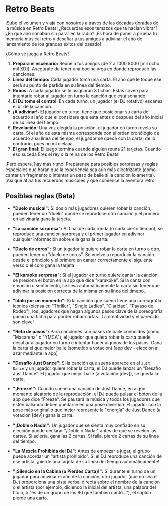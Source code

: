 # Retro Beats
¡Sube el volumen y viaja con nosotros a través de las décadas doradas de la música en Retro Beats! ¿Recuerdas esos temazos que te hacían vibrar? ¿En qué año sonaban sin parar en la radio? ¡Es hora de poner a prueba tu memoria musical retro y desafiar a tus amigos a adivinar el año de lanzamiento de los grandes éxitos del pasado!

¿Cómo se juega a Retro Beats?

1. **Prepara el escenario:** Reúne a tus amigos (de 2 a 1000 8000 [mil ocho mil XD]). Asegúrate de tener una bocina vrga en donde reproducir las canciones.
2. **Línea del tiempo:** Cada jugador toma una carta. El año que le toque ese será su punto de partida en su línea del tiempo.
3. **Robos:** A cada jugador se le asignaran 3 fichas. Estas sirven para intentarle robar al jugador en turno la canción que está sonando.
4. **El DJ toma el control**: En cada turno, un jugador (el DJ rotativo) escanea el qr de la canción.
5. **¡A adivinar!:** El jugador en turno, tiene que posicionar su carta de acuerdo al año que el considere que está antes o después del año inicial de su línea del tiempo.
6. **Revelación:** Una vez elegida la posición, el jugador en turno revela su carta. Si el año de esta misma corresponde con el orden cronólógio de acuerdo a su línea del tiempo, el jugador se queda con la carta; de lo contrario, pues no mi cielaaa.
7. **El gran final:** El juego termina cuando alguien reuna 21 tarjetas. Cuando eso suceda Eres el rey o la reina de los Retro Beats!

¡Pero espera, hay más ritmo! Prepárense para posibles sorpresas y reglas especiales que harán que la experiencia sea aún más electrizante (como cantar un fragmento o intentar un paso de baile si la canción lo amerita). ¡Así que afina tus recuerdos musicales y que comience la aventura retro!

## Posibles reglas (Beta)
- **"Duelo musical":** Si dos o más jugadores quieren robar la canción, pueden tener un "duelo" donde se reproduce otra canción y el primero en adivinarla gana la tarjeta.

- **"La canción sorpresa":** Al final de cada ronda (o cada cierto tiempo), se reproduce una canción sorpresa y el primer jugador en adivinar cualquier información sobre ella gana la carta.

- **"Duelo de coros":** Si un jugador le quiere robar la carta en turno a otro, pueden tener un "duelo de coros". Se vuelve a reporducir la canción desde el principio y el primero en cantar correctamente el siguiente verso o el coro gana la tarjeta.

- **"El karaoke sorpresa":** Si el jugador en turno quiere cantar la canción, se presiona el botón en la app que dice "karakoke". Si la canta con emoción o sentimiento, se lleva automáticamente la carta sin tener que adivinar la posición correcta de la misma en su linea del timepo.

- **"Ídolo por un momento":** Si la canción que suena tiene una coreografía icónica (piensa en "Thriller", "Single Ladies", "Claridad", "Payaso de Rodeo"), los jugadores que hagan algunos pasos clave de la coreografía ganan una ficha para porder robar cartas. ¡La creatividad y el parecido son clave!

- **"Reto de pasos":** Para canciones con pasos de baile conocidos (como "Macarena" o "YMCA"), el jugador que quiera robar la carta puede desafiar al jugador en turno e intentar hacer algunos de los pasos. Gana la carta el que mejor baile (sometido a votación) [app dev - elección al azar mediante la app]

- **"Desafío Just Dance":** Si la canción que suena aparece en el `Just Dance` y un jugador quiere robar la carta, el DJ puede lanzar un "Desafío Just Dance". El jugador que mejor baile (a votación [dev]), se queda la carta.

- **"¡Freeze!":** Cuando suene una canción de Just Dance, en algún momento aleatorio de la reproducción, el DJ puede pulsar el botón de la app que dice "Freeze". Se pausará la música y todos los jugadores que estén baliando deben quedarse en una pose divertida. El jugador con la pose más original o que mejor represente la "energía" de Just Dance (a votación [dev]) gana la carta.

- **"¡Doble o Nada!":** Un jugador que se sienta muy confiado en su elección puede declarar "¡Doble o Nada!" antes de que se revelen las cartas. Si acierta, gana las 2 cartas. Si falla, pierde 2 cartas de su linea del tiempo.

- **"La Mezcla Prohibida del DJ":** Antes de empezar a jugar, el grupo puede acordar un "artista prohibido". Si el DJ reproduce una canción de ese artista, ¡pierde una tarjeta de su linea del tiempo automáticamente!

- **"¡Silencio en la Cabina (o Pierdes Carta)!":** Si durante el turno de un jugador para adivinar el año de la canción, otro jugador (que no sea el DJ) proporciona una pista verbal directa sobre el nombre de la canción o el artista (por ejemplo, diciendo la inicial del artista, una palabra del título, o "es de un grupo de los 80 que también cantó..."), el soplón pierde una carta.


